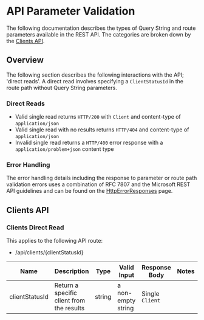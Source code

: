 # API Parameter Validation

The following documentation describes the types of Query String and route parameters available in the REST API. The categories are broken down by the [Clients API](##Clients-API).

## Overview

The following section describes the following interactions with the API; 'direct reads'. A direct read involves specifying a `ClientStatusId` in the route path without Query String parameters.

### Direct Reads

- Valid single read returns `HTTP/200` with `Client` and content-type of `application/json`
- Valid single read with no results returns `HTTP/404` and content-type of `application/json`
- Invalid single read returns a `HTTP/400` error response with a `application/problem+json` content type

### Error Handling

The error handling details including the response to parameter or route path validation errors uses a combination of RFC 7807 and the Microsoft REST API guidelines and can be found on the [HttpErrorResponses](HttpErrorResponses.md) page.

## Clients API

### Clients Direct Read

This applies to the following API route:

- /api/clients/{clientStatusId}

|   Name            |  Description                                  |  Type    |  Valid Input         |  Response Body      |  Notes  |
|   ----            |  -----------                                  |  ----    |  -----------         |  -------------      |  -----  |
|   clientStatusId  |  Return a specific client from the results    |  string  |  a non-empty string  |  Single `Client`    |         |
